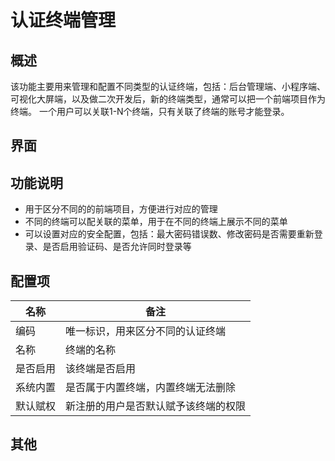 # 认证终端管理

## 概述
该功能主要用来管理和配置不同类型的认证终端，包括：后台管理端、小程序端、可视化大屏端，以及做二次开发后，新的终端类型，通常可以把一个前端项目作为终端。
一个用户可以关联1-N个终端，只有关联了终端的账号才能登录。

## 界面

## 功能说明
- 用于区分不同的的前端项目，方便进行对应的管理
- 不同的终端可以配关联的菜单，用于在不同的终端上展示不同的菜单
- 可以设置对应的安全配置，包括：最大密码错误数、修改密码是否需要重新登录、是否启用验证码、是否允许同时登录等

## 配置项
| 名称   | 备注                 |
|------|--------------------|
| 编码   | 唯一标识，用来区分不同的认证终端   |
| 名称   | 终端的名称              |
| 是否启用 | 该终端是否启用            |
| 系统内置 | 是否属于内置终端，内置终端无法删除  |
| 默认赋权 | 新注册的用户是否默认赋予该终端的权限 |

## 其他
